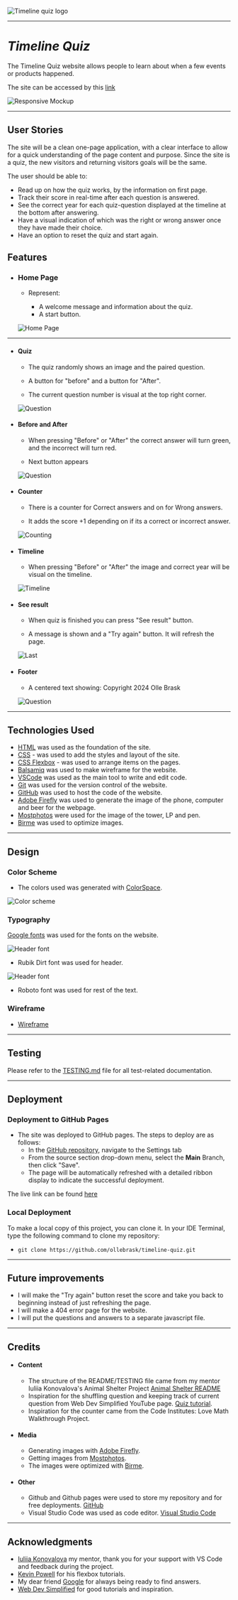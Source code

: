 ![Timeline quiz logo](documentation/logo.png)

---

# *Timeline Quiz*

The Timeline Quiz website allows people to learn about when a few events or products happened.

The site can be accessed by this [link](https://ollebrask.github.io/timeline-quiz/)

![Responsive Mockup](documentation/responsive.png)


---
## User Stories

The site will be a clean one-page application, with a clear interface to allow for a quick understanding of the page content and purpose. Since the site is a quiz, the new visitors and returning visitors goals will be the same.

The user should be able to:
- Read up on how the quiz works, by the information on first page.
- Track their score in real-time after each question is answered.
- See the correct year for each quiz-question displayed at the timeline at the bottom after answering.
- Have a visual indication of which was the right or wrong answer once they have made their choice.
- Have an option to reset the quiz and start again.

## Features

+ ### Home Page

    - Represent: 

        - A welcome message and information about the quiz.
        - A start button.


    ![Home Page](documentation/first.png)

---

+ #### Quiz

    - The quiz randomly shows an image and the paired question.

    - A button for "before" and a button for "After".

    - The current question number is visual at the top right corner.

    
    ![Question](documentation/question.png)

+ #### Before and After

    - When pressing "Before" or "After" the correct answer will turn green, and the incorrect will turn red.

    - Next button appears

    
    ![Question](documentation/next.png)


+ #### Counter

    - There is a counter for Correct answers and on for Wrong answers.

    - It adds the score +1 depending on if its a correct or incorrect answer.

    
    ![Counting](documentation/counting.png)

+ #### Timeline

    - When pressing "Before" or "After" the image and correct year will be visual on the timeline.
    
    ![Timeline](documentation/timeline.png)

+ #### See result

    - When quiz is finished you can press "See result" button.

    - A message is shown and a "Try again" button. It will refresh the page.

    
    ![Last](documentation/last.png)

+ #### Footer

    - A centered text showing: Copyright 2024 Olle Brask

    
    ![Question](documentation/footer.png)




---
## Technologies Used

- [HTML](https://developer.mozilla.org/en-US/docs/Web/HTML) was used as the foundation of the site.
- [CSS](https://developer.mozilla.org/en-US/docs/Web/css) - was used to add the styles and layout of the site.
- [CSS Flexbox](https://developer.mozilla.org/en-US/docs/Learn/CSS/CSS_layout/Flexbox) - was used to arrange items on the pages.
- [Balsamiq](https://balsamiq.com/) was used to make wireframe for the website.
- [VSCode](https://code.visualstudio.com/) was used as the main tool to write and edit code.
- [Git](https://git-scm.com/) was used for the version control of the website.
- [GitHub](https://github.com/) was used to host the code of the website.
- [Adobe Firefly](https://adobe.com/products/firefly.html/) was used to generate the image of the phone, computer and beer for the webpage.
- [Mostphotos](https://www.mostphotos.com/) were used for the image of the tower, LP and pen.
- [Birme](https://www.birme.net) was used to optimize images.




---
## Design

### Color Scheme

- The colors used was generated with [ColorSpace](https://mycolor.space/).

![Color scheme](documentation/colors.png)

### Typography

[Google fonts](https://fonts.google.com/) was used for the fonts on the website.

![Header font](documentation/rubikdirt-font.png)

- Rubik Dirt font was used for header.

![Header font](documentation/roboto-font.png)

- Roboto font was used for rest of the text.


### Wireframe
- [Wireframe](documentation/wireframe.png)

---

## Testing

Please refer to the [TESTING.md](TESTING.md) file for all test-related documentation.

---


## Deployment

### Deployment to GitHub Pages

- The site was deployed to GitHub pages. The steps to deploy are as follows: 
  - In the [GitHub repository](https://github.com/ollebrask/timeline-quiz/), navigate to the Settings tab 
  - From the source section drop-down menu, select the **Main** Branch, then click "Save".
  - The page will be automatically refreshed with a detailed ribbon display to indicate the successful deployment.

The live link can be found [here](https://ollebrask.github.io/timeline-quiz/)

### Local Deployment

To make a local copy of this project, you can clone it.
In your IDE Terminal, type the following command to clone my repository:

- `git clone https://github.com/ollebrask/timeline-quiz.git`

---

## Future improvements
- I will make the "Try again" button reset the score and take you back to beginning instead of just refreshing the page.
- I will make a 404 error page for the website.
- I will put the questions and answers to a separate javascript file.

---
## Credits

+ #### Content

    - The structure of the README/TESTING file came from my mentor Iuliia Konovalova's Animal Shelter Project [Animal Shelter README](https://github.com/IuliiaKonovalova/animal_shelter/blob/main/README.md)
    - Inspiration for the shuffling question and keeping track of current question from Web Dev Simplified YouTube page. [Quiz tutorial](https://www.youtube.com/watch?v=riDzcEQbX6k&t=1007s).
    - Inspiration for the counter came from the Code Institutes: Love Math Walkthrough Project.

+ #### Media

    - Generating images with [Adobe Firefly](https://adobe.com/products/firefly.html/).
    - Getting images from [Mostphotos](https://www.mostphotos.com/). 
    - The images were optimized with [Birme](https://www.birme.net).

+ #### Other

    - Github and Github pages were used to store my repository and for free deployments. [GitHub](https://github.com)
    - Visual Studio Code was used as code editor. [Visual Studio Code](https://code.visualstudio.com)    
---

## Acknowledgments

- [Iuliia Konovalova](https://github.com/IuliiaKonovalova) my mentor, thank you for your support with VS Code and feedback during the project.
- [Kevin Powell](https://www.youtube.com/user/KepowOb) for his flexbox tutorials.
- My dear friend [Google](https://www.google.com) for always being ready to find answers.
- [Web Dev Simplified](https://www.youtube.com/@WebDevSimplified) for good tutorials and inspiration.